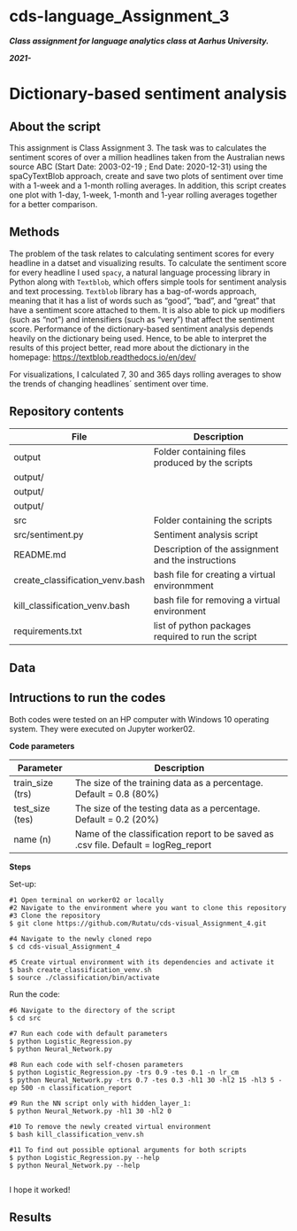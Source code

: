 # cds-language_Assignment_3

***Class assignment for language analytics class at Aarhus University.***

***2021-***

# Dictionary-based sentiment analysis 

## About the script
This assignment is Class Assignment 3. The task was to calculates the sentiment scores of over a million headlines taken from the Australian news source ABC (Start Date: 2003-02-19 ; End Date: 2020-12-31) using the spaCyTextBlob approach, create and save two plots of sentiment over time with a 1-week and a 1-month  rolling averages. In addition, this script creates one plot with 1-day, 1-week, 1-month and 1-year rolling averages together for a better comparison.


## Methods
The problem of the task relates to calculating sentiment scores for every headline in a datset and visualizing results. To calculate the sentiment score for every headline I used ```spacy```, a natural language processing library in Python along with ```Textblob```, which offers simple tools for sentiment analysis and text processing. ```Textblob``` library has a bag-of-words approach, meaning that it has a list of words such as “good”, “bad”, and “great” that have a sentiment score attached to them. It is also able to pick up modifiers (such as “not”) and intensifiers (such as “very”) that affect the sentiment score. Performance of the dictionary-based sentiment analysis depends heavily on the dictionary being used. Hence, to be able to interpret the results of this project better, read more about the dictionary in the homepage: https://textblob.readthedocs.io/en/dev/

For visualizations, I calculated 7, 30 and 365 days rolling averages to show the trends of changing headlines´ sentiment over time.


## Repository contents

| File | Description |
| --- | --- |
| output | Folder containing files produced by the scripts |
| output/ | |
| output/ ||
| output/ | |
| src | Folder containing the scripts |
| src/sentiment.py | Sentiment analysis script |
| README.md | Description of the assignment and the instructions |
| create_classification_venv.bash | bash file for creating a virtual environmment |
| kill_classification_venv.bash | bash file for removing a virtual environment |
| requirements.txt | list of python packages required to run the script |


## Data


## Intructions to run the codes

Both codes were tested on an HP computer with Windows 10 operating system. They were executed on Jupyter worker02.

__Code parameters__


| Parameter | Description |                                              
| --- | --- |                                                                    
| train_size (trs) | The size of the training data as a percentage. Default = 0.8 (80%) |                                       
| test_size (tes) | The size of the testing data as a percentage. Default = 0.2 (20%) | 
| name (n) | Name of the classification report to be saved as .csv file. Default = logReg_report |                                       



__Steps__

Set-up:
```
#1 Open terminal on worker02 or locally
#2 Navigate to the environment where you want to clone this repository
#3 Clone the repository
$ git clone https://github.com/Rutatu/cds-visual_Assignment_4.git 

#4 Navigate to the newly cloned repo
$ cd cds-visual_Assignment_4

#5 Create virtual environment with its dependencies and activate it
$ bash create_classification_venv.sh
$ source ./classification/bin/activate

``` 

Run the code:

```
#6 Navigate to the directory of the script
$ cd src

#7 Run each code with default parameters
$ python Logistic_Regression.py
$ python Neural_Network.py

#8 Run each code with self-chosen parameters
$ python Logistic_Regression.py -trs 0.9 -tes 0.1 -n lr_cm
$ python Neural_Network.py -trs 0.7 -tes 0.3 -hl1 30 -hl2 15 -hl3 5 -ep 500 -n classification_report

#9 Run the NN script only with hidden_layer_1:
$ python Neural_Network.py -hl1 30 -hl2 0

#10 To remove the newly created virtual environment
$ bash kill_classification_venv.sh

#11 To find out possible optional arguments for both scripts
$ python Logistic_Regression.py --help
$ python Neural_Network.py --help


 ```

I hope it worked!


## Results
